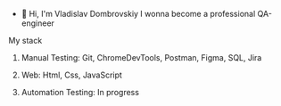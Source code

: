 - 👋 Hi, I'm Vladislav Dombrovskiy
I wonna become a professional QA-engineer

My stack

1. Manual Testing:
    Git, ChromeDevTools, Postman, Figma, SQL, Jira

2. Web:
    Html, Css, JavaScript

3. Automation Testing:
    In progress
<!---
Snekuser/Snekuser is a ✨ special ✨ repository because its `README.md` (this file) appears on your GitHub profile.
You can click the Preview link to take a look at your changes.
--->
